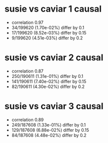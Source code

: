 # susie vs caviar  1 causal

- correlation 0.97
- 34/199620 (1.70e-02%) differ by 0.1
- 17/199620 (8.52e-03%) differ by 0.15
- 9/199620 (4.51e-03%) differ by 0.2


# susie vs caviar  2 causal

- correlation 0.87
- 250/190611 (1.31e-01%) differ by 0.1
- 141/190611 (7.40e-02%) differ by 0.15
- 82/190611 (4.30e-02%) differ by 0.2


# susie vs caviar  3 causal

- correlation 0.89
- 249/187608 (1.33e-01%) differ by 0.1
- 129/187608 (6.88e-02%) differ by 0.15
- 84/187608 (4.48e-02%) differ by 0.2



